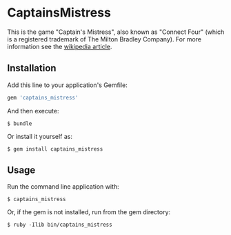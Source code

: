 # CaptainsMistress

This is the game "Captain's Mistress", also known as "Connect Four" (which is a
registered trademark of The Milton Bradley Company). For more information see
the [wikipedia article](https://en.wikipedia.org/wiki/Connect_Four).

## Installation

Add this line to your application's Gemfile:

```ruby
gem 'captains_mistress'
```

And then execute:

    $ bundle

Or install it yourself as:

    $ gem install captains_mistress

## Usage

Run the command line application with:

    $ captains_mistress

Or, if the gem is not installed, run from the gem directory:

    $ ruby -Ilib bin/captains_mistress
